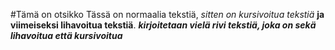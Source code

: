 #Tämä on otsikko
Tässä on normaalia tekstiä, *sitten on kursivoitua tekstiä* **ja viimeiseksi lihavoitua tekstiä**.
***kirjoitetaan vielä rivi tekstiä, joka on sekä lihavoitua että kursivoitua***
